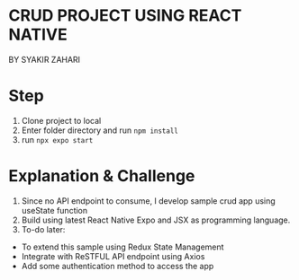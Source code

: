# CRUD PROJECT USING REACT NATIVE

BY SYAKIR ZAHARI

# Step

1. Clone project to local
2. Enter folder directory and run `npm install`
3. run `npx expo start`

# Explanation & Challenge

1. Since no API endpoint to consume, I develop sample crud app using useState function
2. Build using latest React Native Expo and JSX as programming language.
3. To-do later:

- To extend this sample using Redux State Management
- Integrate with ReSTFUL API endpoint using Axios
- Add some authentication method to access the app
